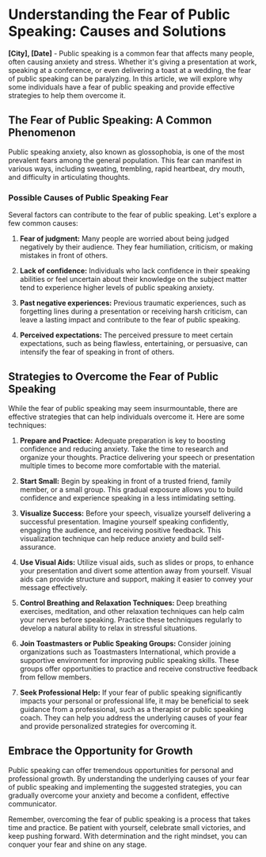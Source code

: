 # Understanding the Fear of Public Speaking: Causes and Solutions

**[City], [Date]** - Public speaking is a common fear that affects many people, often causing anxiety and stress. Whether it's giving a presentation at work, speaking at a conference, or even delivering a toast at a wedding, the fear of public speaking can be paralyzing. In this article, we will explore why some individuals have a fear of public speaking and provide effective strategies to help them overcome it.

## The Fear of Public Speaking: A Common Phenomenon

Public speaking anxiety, also known as glossophobia, is one of the most prevalent fears among the general population. This fear can manifest in various ways, including sweating, trembling, rapid heartbeat, dry mouth, and difficulty in articulating thoughts.

### Possible Causes of Public Speaking Fear

Several factors can contribute to the fear of public speaking. Let's explore a few common causes:

1. **Fear of judgment:** Many people are worried about being judged negatively by their audience. They fear humiliation, criticism, or making mistakes in front of others.

2. **Lack of confidence:** Individuals who lack confidence in their speaking abilities or feel uncertain about their knowledge on the subject matter tend to experience higher levels of public speaking anxiety.

3. **Past negative experiences:** Previous traumatic experiences, such as forgetting lines during a presentation or receiving harsh criticism, can leave a lasting impact and contribute to the fear of public speaking.

4. **Perceived expectations:** The perceived pressure to meet certain expectations, such as being flawless, entertaining, or persuasive, can intensify the fear of speaking in front of others.

## Strategies to Overcome the Fear of Public Speaking

While the fear of public speaking may seem insurmountable, there are effective strategies that can help individuals overcome it. Here are some techniques:

1. **Prepare and Practice:** Adequate preparation is key to boosting confidence and reducing anxiety. Take the time to research and organize your thoughts. Practice delivering your speech or presentation multiple times to become more comfortable with the material.

2. **Start Small:** Begin by speaking in front of a trusted friend, family member, or a small group. This gradual exposure allows you to build confidence and experience speaking in a less intimidating setting.

3. **Visualize Success:** Before your speech, visualize yourself delivering a successful presentation. Imagine yourself speaking confidently, engaging the audience, and receiving positive feedback. This visualization technique can help reduce anxiety and build self-assurance.

4. **Use Visual Aids:** Utilize visual aids, such as slides or props, to enhance your presentation and divert some attention away from yourself. Visual aids can provide structure and support, making it easier to convey your message effectively.

5. **Control Breathing and Relaxation Techniques:** Deep breathing exercises, meditation, and other relaxation techniques can help calm your nerves before speaking. Practice these techniques regularly to develop a natural ability to relax in stressful situations.

6. **Join Toastmasters or Public Speaking Groups:** Consider joining organizations such as Toastmasters International, which provide a supportive environment for improving public speaking skills. These groups offer opportunities to practice and receive constructive feedback from fellow members.

7. **Seek Professional Help:** If your fear of public speaking significantly impacts your personal or professional life, it may be beneficial to seek guidance from a professional, such as a therapist or public speaking coach. They can help you address the underlying causes of your fear and provide personalized strategies for overcoming it.

## Embrace the Opportunity for Growth

Public speaking can offer tremendous opportunities for personal and professional growth. By understanding the underlying causes of your fear of public speaking and implementing the suggested strategies, you can gradually overcome your anxiety and become a confident, effective communicator.

Remember, overcoming the fear of public speaking is a process that takes time and practice. Be patient with yourself, celebrate small victories, and keep pushing forward. With determination and the right mindset, you can conquer your fear and shine on any stage.